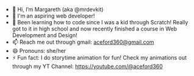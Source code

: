 - 👋 Hi, I’m Margareth (aka @mrdevkit)
- 👀 I'm an aspiring web developer!
- 🌱 Been learning how to code since I was a kid through Scratch!
  Really got to it in high school and now recently finished a course in Web Development and Design!
- 📫 Reach me out through gmail: aceford360@gmail.com
- 😄 Pronouns: she/her
- ⚡ Fun fact: I do storytime animation for fun!
  Check my animations out through my YT Channel:
  https://youtube.com/@aceford360
